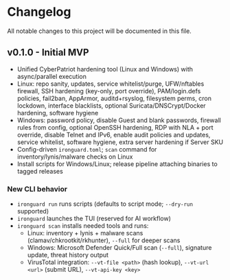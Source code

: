 # Changelog

All notable changes to this project will be documented in this file.

## v0.1.0 - Initial MVP
- Unified CyberPatriot hardening tool (Linux and Windows) with async/parallel execution
- Linux: repo sanity, updates, service whitelist/purge, UFW/nftables firewall, SSH hardening (key-only, port override), PAM/login.defs policies, fail2ban, AppArmor, auditd+rsyslog, filesystem perms, cron lockdown, interface blacklists, optional Suricata/DNSCrypt/Docker hardening, software hygiene
- Windows: password policy, disable Guest and blank passwords, firewall rules from config, optional OpenSSH hardening, RDP with NLA + port override, disable Telnet and IPv6, enable audit policies and updates, service whitelist, software hygiene, extra server hardening if Server SKU
- Config-driven `ironguard.toml`; `scan` command for inventory/lynis/malware checks on Linux
- Install scripts for Windows/Linux; release pipeline attaching binaries to tagged releases

### New CLI behavior
- `ironguard run` runs scripts (defaults to script mode; `--dry-run` supported)
- `ironguard` launches the TUI (reserved for AI workflow)
- `ironguard scan` installs needed tools and runs:
  - Linux: inventory + lynis + malware scans (clamav/chkrootkit/rkhunter), `--full` for deeper scans
  - Windows: Microsoft Defender Quick/Full scan (`--full`), signature update, threat history output
  - VirusTotal integration: `--vt-file <path>` (hash lookup), `--vt-url <url>` (submit URL), `--vt-api-key <key>`
